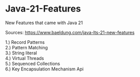 # Java-21-Features
New Features that came with Java 21

Sources:
https://www.baeldung.com/java-lts-21-new-features

1.) Record Patterns
</br>
2.) Pattern Matching
</br>
3.) String literal
</br>
4.) Virtual Threads
</br>
5.) Sequenced Collections
</br>
6.) Key Encapsulation Mechanism Api
